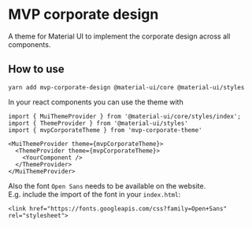 # MVP corporate design
A theme for Material UI to implement the corporate design across all components.
## How to use
```
yarn add mvp-corporate-design @material-ui/core @material-ui/styles
```
In your react components you can use the theme with
```
import { MuiThemeProvider } from '@material-ui/core/styles/index';
import { ThemeProvider } from '@material-ui/styles'
import { mvpCorporateTheme } from 'mvp-corporate-theme'

<MuiThemeProvider theme={mvpCorporateTheme}>
  <ThemeProvider theme={mvpCorporateTheme}>
    <YourComponent />
  </ThemeProvider>
</MuiThemeProvider>      
```
Also the font `Open Sans` needs to be available on the website.  
E.g. include the import of the font in your `index.html`: 
```
<link href="https://fonts.googleapis.com/css?family=Open+Sans" rel="stylesheet">
```
